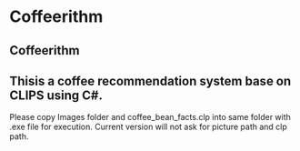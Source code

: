 
# Coffeerithm
Coffeerithm
--------------------------------------------------------------------------------------------------
Thisis a coffee recommendation system base on CLIPS using C#.
--------------------------------------------------------------------------------------------------
Please copy Images folder and coffee_bean_facts.clp into same folder with .exe file for execution.
Current version will not ask for picture path and clp path.
